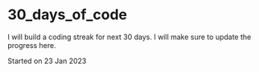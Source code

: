 # 30_days_of_code
I will build a coding streak for next 30 days. I will make sure to update the progress here.

Started on 23 Jan 2023
